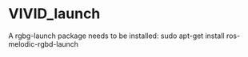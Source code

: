 # VIVID_launch
A rgbg-launch package needs to be installed: sudo apt-get install ros-melodic-rgbd-launch
